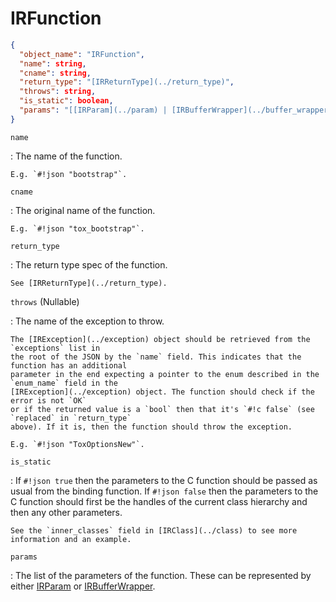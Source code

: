 # IRFunction

```json
{
  "object_name": "IRFunction",
  "name": string,
  "cname": string,
  "return_type": "[IRReturnType](../return_type)",
  "throws": string,
  "is_static": boolean,
  "params": "[[IRParam](../param) | [IRBufferWrapper](../buffer_wrapper), ...]"
}
```

`name`

:   The name of the function.

    E.g. `#!json "bootstrap"`.

`cname`

:   The original name of the function.

    E.g. `#!json "tox_bootstrap"`.

`return_type`

:   The return type spec of the function.

    See [IRReturnType](../return_type).

`throws` (<span class="nullable">Nullable</span>)

:   The name of the exception to throw.

    The [IRException](../exception) object should be retrieved from the `exceptions` list in
    the root of the JSON by the `name` field. This indicates that the function has an additional
    parameter in the end expecting a pointer to the enum described in the `enum_name` field in the
    [IRException](../exception) object. The function should check if the error is not `OK`
    or if the returned value is a `bool` then that it's `#!c false` (see `replaced` in `return_type`
    above). If it is, then the function should throw the exception.

    E.g. `#!json "ToxOptionsNew"`.

`is_static`

:   If `#!json true` then the parameters to the C function should be passed as usual from the
    binding function. If `#!json false` then the parameters to the C function should first be
    the handles of the current class hierarchy and then any other parameters.

    See the `inner_classes` field in [IRClass](../class) to see more information and an example.

`params`

:   The list of the parameters of the function. These can be represented by either [IRParam](../param)
    or [IRBufferWrapper](../buffer_wrapper).
